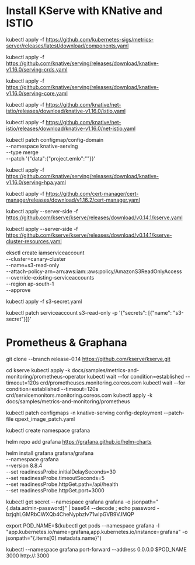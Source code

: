 # Install KServe with KNative and ISTIO

kubectl apply -f https://github.com/kubernetes-sigs/metrics-server/releases/latest/download/components.yaml

kubectl apply -f https://github.com/knative/serving/releases/download/knative-v1.16.0/serving-crds.yaml

kubectl apply -f https://github.com/knative/serving/releases/download/knative-v1.16.0/serving-core.yaml

kubectl apply -f https://github.com/knative/net-istio/releases/download/knative-v1.16.0/istio.yaml

kubectl apply -f https://github.com/knative/net-istio/releases/download/knative-v1.16.0/net-istio.yaml

kubectl patch configmap/config-domain \
      --namespace knative-serving \
      --type merge \
      --patch '{"data":{"project.emlo":""}}'

kubectl apply -f https://github.com/knative/serving/releases/download/knative-v1.16.0/serving-hpa.yaml

kubectl apply -f https://github.com/cert-manager/cert-manager/releases/download/v1.16.2/cert-manager.yaml

kubectl apply --server-side -f https://github.com/kserve/kserve/releases/download/v0.14.1/kserve.yaml

kubectl apply --server-side -f https://github.com/kserve/kserve/releases/download/v0.14.1/kserve-cluster-resources.yaml

eksctl create iamserviceaccount \
	--cluster=canary-cluster \
	--name=s3-read-only \
	--attach-policy-arn=arn:aws:iam::aws:policy/AmazonS3ReadOnlyAccess \
	--override-existing-serviceaccounts \
	--region ap-south-1 \
	--approve

kubectl apply -f s3-secret.yaml

kubectl patch serviceaccount s3-read-only -p '{"secrets": [{"name": "s3-secret"}]}'

# Prometheus & Graphana

git clone --branch release-0.14 https://github.com/kserve/kserve.git

cd kserve 
kubectl apply -k docs/samples/metrics-and-monitoring/prometheus-operator
kubectl wait --for condition=established --timeout=120s crd/prometheuses.monitoring.coreos.com
kubectl wait --for condition=established --timeout=120s crd/servicemonitors.monitoring.coreos.com
kubectl apply -k docs/samples/metrics-and-monitoring/prometheus

kubectl patch configmaps -n knative-serving config-deployment --patch-file qpext_image_patch.yaml

kubectl create namespace grafana

helm repo add grafana https://grafana.github.io/helm-charts

helm install grafana grafana/grafana \
  --namespace grafana \
  --version 8.8.4 \
  --set readinessProbe.initialDelaySeconds=30 \
  --set readinessProbe.timeoutSeconds=5 \
  --set readinessProbe.httpGet.path=/api/health \
  --set readinessProbe.httpGet.port=3000

kubectl get secret --namespace grafana grafana -o jsonpath="{.data.admin-password}" | base64 --decode ; echo
password - bzjqhLGMRbCWXQb4CheNypbzIv71wlpGVB9VJMQP

export POD_NAME=$(kubectl get pods --namespace grafana -l "app.kubernetes.io/name=grafana,app.kubernetes.io/instance=grafana" -o jsonpath="{.items[0].metadata.name}")

kubectl --namespace grafana port-forward --address 0.0.0.0 $POD_NAME 3000
http://<EC2-IP>:3000
